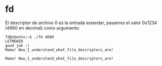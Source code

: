 # fd

El descriptor de archivo 0 es la entrada estandar, pasamos el valor 0x1234 (4660 en decimal) como argumento:
```
fd@ubuntu:~$ ./fd 4660
LETMEWIN
good job :)
Mama! Now_I_understand_what_file_descriptors_are!
```

`Mama! Now_I_understand_what_file_descriptors_are!`
